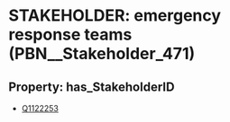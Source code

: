 # STAKEHOLDER: __emergency response teams__ (PBN__Stakeholder_471)

## Property: has_StakeholderID

* [Q1122253](Q1122253)

